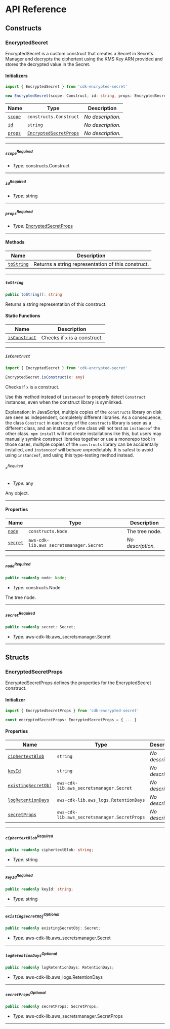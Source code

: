 # API Reference <a name="API Reference" id="api-reference"></a>

## Constructs <a name="Constructs" id="Constructs"></a>

### EncryptedSecret <a name="EncryptedSecret" id="cdk-encrypted-secret.EncryptedSecret"></a>

EncryptedSecret is a custom construct that creates a Secret in Secrets Manager and decrypts the ciphertext using the KMS Key ARN provided and stores the decrypted value in the Secret.

#### Initializers <a name="Initializers" id="cdk-encrypted-secret.EncryptedSecret.Initializer"></a>

```typescript
import { EncryptedSecret } from 'cdk-encrypted-secret'

new EncryptedSecret(scope: Construct, id: string, props: EncryptedSecretProps)
```

| **Name** | **Type** | **Description** |
| --- | --- | --- |
| <code><a href="#cdk-encrypted-secret.EncryptedSecret.Initializer.parameter.scope">scope</a></code> | <code>constructs.Construct</code> | *No description.* |
| <code><a href="#cdk-encrypted-secret.EncryptedSecret.Initializer.parameter.id">id</a></code> | <code>string</code> | *No description.* |
| <code><a href="#cdk-encrypted-secret.EncryptedSecret.Initializer.parameter.props">props</a></code> | <code><a href="#cdk-encrypted-secret.EncryptedSecretProps">EncryptedSecretProps</a></code> | *No description.* |

---

##### `scope`<sup>Required</sup> <a name="scope" id="cdk-encrypted-secret.EncryptedSecret.Initializer.parameter.scope"></a>

- *Type:* constructs.Construct

---

##### `id`<sup>Required</sup> <a name="id" id="cdk-encrypted-secret.EncryptedSecret.Initializer.parameter.id"></a>

- *Type:* string

---

##### `props`<sup>Required</sup> <a name="props" id="cdk-encrypted-secret.EncryptedSecret.Initializer.parameter.props"></a>

- *Type:* <a href="#cdk-encrypted-secret.EncryptedSecretProps">EncryptedSecretProps</a>

---

#### Methods <a name="Methods" id="Methods"></a>

| **Name** | **Description** |
| --- | --- |
| <code><a href="#cdk-encrypted-secret.EncryptedSecret.toString">toString</a></code> | Returns a string representation of this construct. |

---

##### `toString` <a name="toString" id="cdk-encrypted-secret.EncryptedSecret.toString"></a>

```typescript
public toString(): string
```

Returns a string representation of this construct.

#### Static Functions <a name="Static Functions" id="Static Functions"></a>

| **Name** | **Description** |
| --- | --- |
| <code><a href="#cdk-encrypted-secret.EncryptedSecret.isConstruct">isConstruct</a></code> | Checks if `x` is a construct. |

---

##### `isConstruct` <a name="isConstruct" id="cdk-encrypted-secret.EncryptedSecret.isConstruct"></a>

```typescript
import { EncryptedSecret } from 'cdk-encrypted-secret'

EncryptedSecret.isConstruct(x: any)
```

Checks if `x` is a construct.

Use this method instead of `instanceof` to properly detect `Construct`
instances, even when the construct library is symlinked.

Explanation: in JavaScript, multiple copies of the `constructs` library on
disk are seen as independent, completely different libraries. As a
consequence, the class `Construct` in each copy of the `constructs` library
is seen as a different class, and an instance of one class will not test as
`instanceof` the other class. `npm install` will not create installations
like this, but users may manually symlink construct libraries together or
use a monorepo tool: in those cases, multiple copies of the `constructs`
library can be accidentally installed, and `instanceof` will behave
unpredictably. It is safest to avoid using `instanceof`, and using
this type-testing method instead.

###### `x`<sup>Required</sup> <a name="x" id="cdk-encrypted-secret.EncryptedSecret.isConstruct.parameter.x"></a>

- *Type:* any

Any object.

---

#### Properties <a name="Properties" id="Properties"></a>

| **Name** | **Type** | **Description** |
| --- | --- | --- |
| <code><a href="#cdk-encrypted-secret.EncryptedSecret.property.node">node</a></code> | <code>constructs.Node</code> | The tree node. |
| <code><a href="#cdk-encrypted-secret.EncryptedSecret.property.secret">secret</a></code> | <code>aws-cdk-lib.aws_secretsmanager.Secret</code> | *No description.* |

---

##### `node`<sup>Required</sup> <a name="node" id="cdk-encrypted-secret.EncryptedSecret.property.node"></a>

```typescript
public readonly node: Node;
```

- *Type:* constructs.Node

The tree node.

---

##### `secret`<sup>Required</sup> <a name="secret" id="cdk-encrypted-secret.EncryptedSecret.property.secret"></a>

```typescript
public readonly secret: Secret;
```

- *Type:* aws-cdk-lib.aws_secretsmanager.Secret

---


## Structs <a name="Structs" id="Structs"></a>

### EncryptedSecretProps <a name="EncryptedSecretProps" id="cdk-encrypted-secret.EncryptedSecretProps"></a>

EncryptedSecretProps defines the properties for the EncryptedSecret construct.

#### Initializer <a name="Initializer" id="cdk-encrypted-secret.EncryptedSecretProps.Initializer"></a>

```typescript
import { EncryptedSecretProps } from 'cdk-encrypted-secret'

const encryptedSecretProps: EncryptedSecretProps = { ... }
```

#### Properties <a name="Properties" id="Properties"></a>

| **Name** | **Type** | **Description** |
| --- | --- | --- |
| <code><a href="#cdk-encrypted-secret.EncryptedSecretProps.property.ciphertextBlob">ciphertextBlob</a></code> | <code>string</code> | *No description.* |
| <code><a href="#cdk-encrypted-secret.EncryptedSecretProps.property.keyId">keyId</a></code> | <code>string</code> | *No description.* |
| <code><a href="#cdk-encrypted-secret.EncryptedSecretProps.property.existingSecretObj">existingSecretObj</a></code> | <code>aws-cdk-lib.aws_secretsmanager.Secret</code> | *No description.* |
| <code><a href="#cdk-encrypted-secret.EncryptedSecretProps.property.logRetentionDays">logRetentionDays</a></code> | <code>aws-cdk-lib.aws_logs.RetentionDays</code> | *No description.* |
| <code><a href="#cdk-encrypted-secret.EncryptedSecretProps.property.secretProps">secretProps</a></code> | <code>aws-cdk-lib.aws_secretsmanager.SecretProps</code> | *No description.* |

---

##### `ciphertextBlob`<sup>Required</sup> <a name="ciphertextBlob" id="cdk-encrypted-secret.EncryptedSecretProps.property.ciphertextBlob"></a>

```typescript
public readonly ciphertextBlob: string;
```

- *Type:* string

---

##### `keyId`<sup>Required</sup> <a name="keyId" id="cdk-encrypted-secret.EncryptedSecretProps.property.keyId"></a>

```typescript
public readonly keyId: string;
```

- *Type:* string

---

##### `existingSecretObj`<sup>Optional</sup> <a name="existingSecretObj" id="cdk-encrypted-secret.EncryptedSecretProps.property.existingSecretObj"></a>

```typescript
public readonly existingSecretObj: Secret;
```

- *Type:* aws-cdk-lib.aws_secretsmanager.Secret

---

##### `logRetentionDays`<sup>Optional</sup> <a name="logRetentionDays" id="cdk-encrypted-secret.EncryptedSecretProps.property.logRetentionDays"></a>

```typescript
public readonly logRetentionDays: RetentionDays;
```

- *Type:* aws-cdk-lib.aws_logs.RetentionDays

---

##### `secretProps`<sup>Optional</sup> <a name="secretProps" id="cdk-encrypted-secret.EncryptedSecretProps.property.secretProps"></a>

```typescript
public readonly secretProps: SecretProps;
```

- *Type:* aws-cdk-lib.aws_secretsmanager.SecretProps

---



